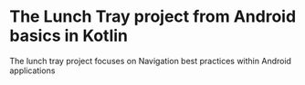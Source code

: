 The Lunch Tray project from Android basics in Kotlin
==================================

The lunch tray project focuses on Navigation best practices within Android applications

